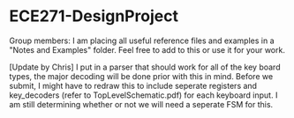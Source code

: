 # ECE271-DesignProject

Group members: I am placing all useful reference files and examples in a "Notes and Examples" folder. Feel free to add to this or use it for your work.

[Update by Chris]
    I put in a parser that should work for all of the key board types, the major decoding will be done prior with this in mind. Before we submit, I might have to redraw this to include seperate registers and key_decoders (refer to TopLevelSchematic.pdf) for each keyboard input. I am still determining whether or not we will need a seperate FSM for this.